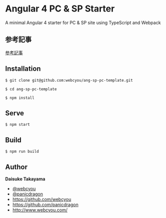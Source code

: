 # Angular 4 PC & SP Starter

A minimal Angular 4 starter for PC & SP site using TypeScript and Webpack

## 参考記事

[参考記事](http://www.webcyou.com/?p=8234)


## Installation

```$xslt
$ git clone git@github.com:webcyou/ang-sp-pc-template.git

$ cd ang-sp-pc-template

$ npm install
```

## Serve

```$xslt
$ npm start
```

## Build

```$xslt
$ npm run build
```

## Author

**Daisuke Takayama**
* [@webcyou](https://twitter.com/webcyou)
* [@panicdragon](https://twitter.com/panicdragon)
* <https://github.com/webcyou>
* <https://github.com/panicdragon>
* <http://www.webcyou.com/>
